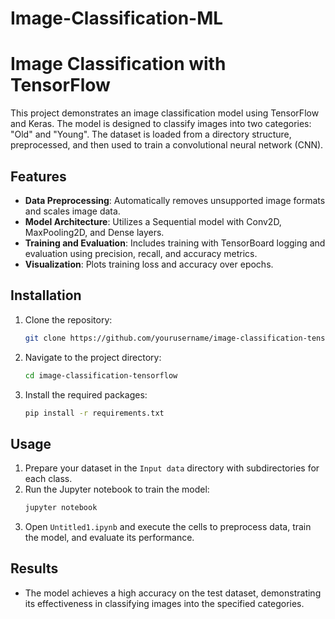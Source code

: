 # Image-Classification-ML
# Image Classification with TensorFlow

This project demonstrates an image classification model using TensorFlow and Keras. The model is designed to classify images into two categories: "Old" and "Young". The dataset is loaded from a directory structure, preprocessed, and then used to train a convolutional neural network (CNN).

## Features

- **Data Preprocessing**: Automatically removes unsupported image formats and scales image data.
- **Model Architecture**: Utilizes a Sequential model with Conv2D, MaxPooling2D, and Dense layers.
- **Training and Evaluation**: Includes training with TensorBoard logging and evaluation using precision, recall, and accuracy metrics.
- **Visualization**: Plots training loss and accuracy over epochs.

## Installation

1. Clone the repository:
   ```bash
   git clone https://github.com/yourusername/image-classification-tensorflow.git
   ```
2. Navigate to the project directory:
   ```bash
   cd image-classification-tensorflow
   ```
3. Install the required packages:
   ```bash
   pip install -r requirements.txt
   ```

## Usage

1. Prepare your dataset in the `Input data` directory with subdirectories for each class.
2. Run the Jupyter notebook to train the model:
   ```bash
   jupyter notebook
   ```
3. Open `Untitled1.ipynb` and execute the cells to preprocess data, train the model, and evaluate its performance.

## Results

- The model achieves a high accuracy on the test dataset, demonstrating its effectiveness in classifying images into the specified categories.
